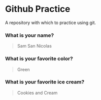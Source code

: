 # Github Practice

A repository with which to practice using git.

### What is your name?

> Sam San Nicolas


### What is your favorite color?

> Green

### What is your favorite ice cream?

> Cookies and Cream
